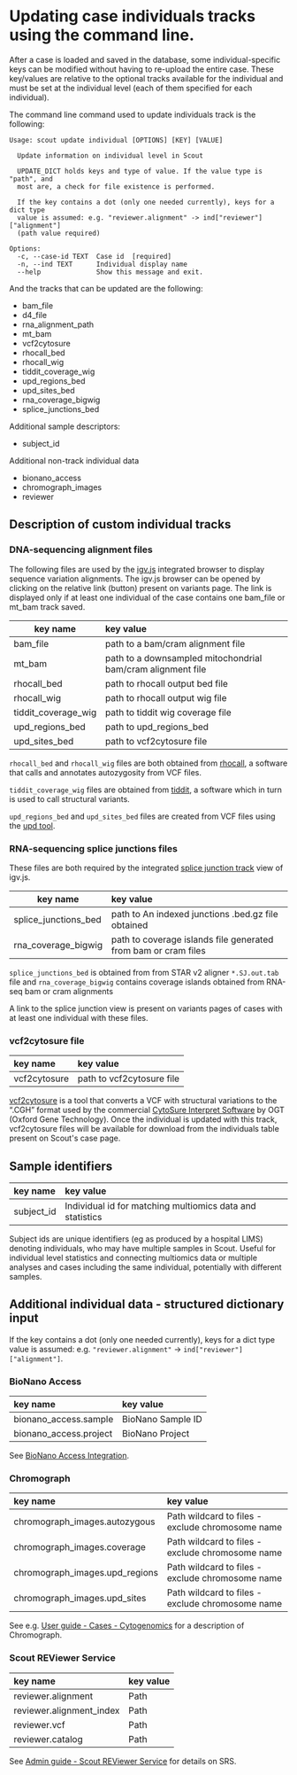 # Updating case individuals tracks using the command line.

After a case is loaded and saved in the database, some individual-specific keys can be modified without having to re-upload the entire case.
These key/values are relative to the optional tracks available for the individual and must be set at the individual level (each of them specified for each individual).

The command line command used to update individuals track is the following:
```
Usage: scout update individual [OPTIONS] [KEY] [VALUE]

  Update information on individual level in Scout

  UPDATE_DICT holds keys and type of value. If the value type is "path", and
  most are, a check for file existence is performed.

  If the key contains a dot (only one needed currently), keys for a dict type
  value is assumed: e.g. "reviewer.alignment" -> ind["reviewer"]["alignment"]
  (path value required)

Options:
  -c, --case-id TEXT  Case id  [required]
  -n, --ind TEXT      Individual display name
  --help              Show this message and exit.
```
And the tracks that can be updated are the following:
- bam_file
- d4_file
- rna_alignment_path
- mt_bam
- vcf2cytosure
- rhocall_bed
- rhocall_wig
- tiddit_coverage_wig
- upd_regions_bed
- upd_sites_bed
- rna_coverage_bigwig
- splice_junctions_bed

Additional sample descriptors:
- subject_id

Additional non-track individual data
- bionano_access
- chromograph_images
- reviewer


## Description of custom individual tracks

### DNA-sequencing alignment files
The following files are used by the [igv.js](https://github.com/igvteam/igv.js/wiki/Alignment-Track) integrated browser to display sequence variation alignments. The igv.js browser can be opened by clicking on the relative link (button) present on variants page. The link is displayed only if at least one individual of the case contains one bam_file or mt_bam track saved.

| key name            | key value                                                   |
| --------------------|:------------------------------------------------------------|
| bam_file            | path to a bam/cram alignment file                           |
| mt_bam              | path to a downsampled mitochondrial bam/cram alignment file |
| rhocall_bed         | path to rhocall output bed file                             |
| rhocall_wig         | path to rhocall output wig file                             |
| tiddit_coverage_wig | path to tiddit wig coverage file                            |
| upd_regions_bed     | path to upd_regions_bed                                     |
| upd_sites_bed       | path to vcf2cytosure file                                   |

`rhocall_bed` and `rhocall_wig` files are both obtained from [rhocall](https://github.com/dnil/rhocall),
a software that calls and annotates autozygosity from VCF files.

`tiddit_coverage_wig` files are obtained from [tiddit](https://github.com/SciLifeLab/TIDDIT), a software which in turn is used to call structural variants.

`upd_regions_bed` and `upd_sites_bed` files are created from VCF files using the [upd tool](https://github.com/bjhall/upd).


### RNA-sequencing splice junctions files
These files are both required by the integrated [splice junction track](https://github.com/igvteam/igv.js/wiki/Splice-Junctions) view of igv.js.

| key name             | key value                                                      |
| -------------------- |:---------------------------------------------------------------|
| splice_junctions_bed | path to An indexed junctions .bed.gz file obtained             |
| rna_coverage_bigwig  | path to coverage islands file generated from bam or cram files |

`splice_junctions_bed` is obtained from from STAR v2 aligner `*.SJ.out.tab` file and `rna_coverage_bigwig` contains coverage islands obtained from RNA-seq bam or cram alignments

A link to the splice junction view is present on variants pages of cases with at least one individual with these files.

### vcf2cytosure file

| key name      | key value                 |
|:--------------|:--------------------------|
| vcf2cytosure  | path to vcf2cytosure file |

[vcf2cytosure](https://github.com/NBISweden/vcf2cytosure) is a tool that converts a VCF with structural variations to the “.CGH” format used by the commercial [CytoSure Interpret Software](https://www.ogt.com/products/product-search/cytosure-interpret-software/) by OGT (Oxford Gene Technology). Once the individual is updated with this track, vcf2cytosure files will be available for download from the individuals table present on Scout's case page.

## Sample identifiers

| key name      | key value                                                 |
|:--------------|:----------------------------------------------------------|
| subject_id    | Individual id for matching multiomics data and statistics |

Subject ids are unique identifiers (eg as produced by a hospital LIMS) denoting individuals, who may have multiple samples in Scout.
Useful for individual level statistics and connecting multiomics data or multiple analyses and cases including the same individual, potentially
with different samples.

## Additional individual data - structured dictionary input

If the key contains a dot (only one needed currently), keys for a dict type
value is assumed: e.g. `"reviewer.alignment"` -> `ind["reviewer"]["alignment"]`.

### BioNano Access
| key name               | key value         |
|:-----------------------|:------------------|
| bionano_access.sample  | BioNano Sample ID |
| bionano_access.project | BioNano Project   |

See [BioNano Access Integration](../admin-guide/bionano_access_integration.md).

### Chromograph
| key name                       | key value                                           |
|:-------------------------------|:----------------------------------------------------|
| chromograph_images.autozygous  | Path wildcard to files - exclude chromosome name    |
| chromograph_images.coverage    | Path wildcard to files - exclude chromosome name    |
| chromograph_images.upd_regions | Path wildcard to files - exclude chromosome name    |
| chromograph_images.upd_sites   | Path wildcard to files - exclude chromosome name    |
See e.g. [User guide - Cases - Cytogenomics](../user-guide/cases.md#Cytogenomics) for a description of Chromograph.

### Scout REViewer Service

| key name                  | key value |
|:--------------------------|:----------|
| reviewer.alignment        | Path      |
| reviewer.alignment_index  | Path      |
| reviewer.vcf              | Path      |
| reviewer.catalog          | Path      |

See [Admin guide - Scout REViewer Service](reviewer_service.md) for details on SRS.

